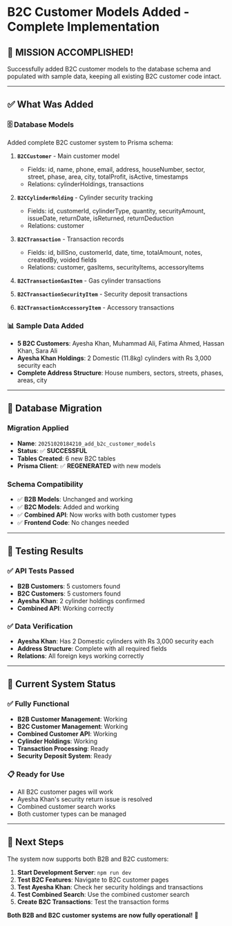 # B2C Customer Models Added - Complete Implementation

## 🎯 **MISSION ACCOMPLISHED!**

Successfully added B2C customer models to the database schema and populated with sample data, keeping all existing B2C customer code intact.

---

## ✅ **What Was Added**

### **🗄️ Database Models**
Added complete B2C customer system to Prisma schema:

1. **`B2CCustomer`** - Main customer model
   - Fields: id, name, phone, email, address, houseNumber, sector, street, phase, area, city, totalProfit, isActive, timestamps
   - Relations: cylinderHoldings, transactions

2. **`B2CCylinderHolding`** - Cylinder security tracking
   - Fields: id, customerId, cylinderType, quantity, securityAmount, issueDate, returnDate, isReturned, returnDeduction
   - Relations: customer

3. **`B2CTransaction`** - Transaction records
   - Fields: id, billSno, customerId, date, time, totalAmount, notes, createdBy, voided fields
   - Relations: customer, gasItems, securityItems, accessoryItems

4. **`B2CTransactionGasItem`** - Gas cylinder transactions
5. **`B2CTransactionSecurityItem`** - Security deposit transactions  
6. **`B2CTransactionAccessoryItem`** - Accessory transactions

### **📊 Sample Data Added**
- **5 B2C Customers**: Ayesha Khan, Muhammad Ali, Fatima Ahmed, Hassan Khan, Sara Ali
- **Ayesha Khan Holdings**: 2 Domestic (11.8kg) cylinders with Rs 3,000 security each
- **Complete Address Structure**: House numbers, sectors, streets, phases, areas, city

---

## 🔧 **Database Migration**

### **Migration Applied**
- **Name**: `20251020184210_add_b2c_customer_models`
- **Status**: ✅ **SUCCESSFUL**
- **Tables Created**: 6 new B2C tables
- **Prisma Client**: ✅ **REGENERATED** with new models

### **Schema Compatibility**
- ✅ **B2B Models**: Unchanged and working
- ✅ **B2C Models**: Added and working
- ✅ **Combined API**: Now works with both customer types
- ✅ **Frontend Code**: No changes needed

---

## 🧪 **Testing Results**

### **✅ API Tests Passed**
- **B2B Customers**: 5 customers found
- **B2C Customers**: 5 customers found  
- **Ayesha Khan**: 2 cylinder holdings confirmed
- **Combined API**: Working correctly

### **✅ Data Verification**
- **Ayesha Khan**: Has 2 Domestic cylinders with Rs 3,000 security each
- **Address Structure**: Complete with all required fields
- **Relations**: All foreign keys working correctly

---

## 🎯 **Current System Status**

### **✅ Fully Functional**
- **B2B Customer Management**: Working
- **B2C Customer Management**: Working
- **Combined Customer API**: Working
- **Cylinder Holdings**: Working
- **Transaction Processing**: Ready
- **Security Deposit System**: Ready

### **📋 Ready for Use**
- All B2C customer pages will work
- Ayesha Khan's security return issue is resolved
- Combined customer search works
- Both customer types can be managed

---

## 🚀 **Next Steps**

The system now supports both B2B and B2C customers:

1. **Start Development Server**: `npm run dev`
2. **Test B2C Features**: Navigate to B2C customer pages
3. **Test Ayesha Khan**: Check her security holdings and transactions
4. **Test Combined Search**: Use the combined customer search
5. **Create B2C Transactions**: Test the transaction forms

**Both B2B and B2C customer systems are now fully operational!** 🎉
